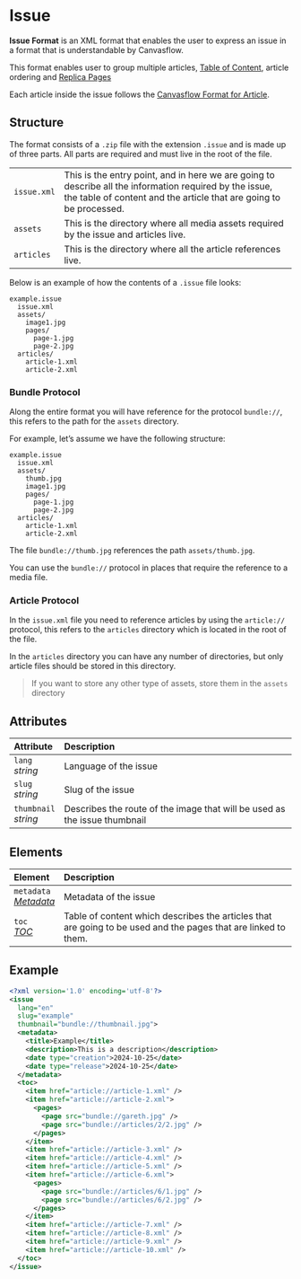 # Issue

**Issue Format** is an XML format that enables the user to express an issue in a format that is understandable by Canvasflow.

This format enables user to group multiple articles, [Table of Content](./issue/TOC.md), article ordering and [Replica Pages](./issue/Page.md)

Each article inside the issue follows the [Canvasflow Format for Article](./Article.md).

## Structure

The format consists of a `.zip` file with the extension `.issue` and is made up of three parts.  All parts are required and must live in the root of the file.

|             |                                                                                                                                                                               |
| :---------- | :---------------------------------------------------------------------------------------------------------------------------------------------------------------------------- |
| `issue.xml` | This is the entry point, and in here we are going to describe all the information required by the issue, the table of content and the article that are going to be processed. |
| `assets`    | This is the directory where all media assets required by the issue and articles live.                                                           |
| `articles`  | This is the directory where all the article references live.                                                                                                     |

Below is an example of how the contents of a `.issue` file looks:

```
example.issue
  issue.xml
  assets/
    image1.jpg
    pages/
      page-1.jpg
      page-2.jpg
  articles/
    article-1.xml
    article-2.xml
```

### Bundle Protocol

Along the entire format you will have reference for the protocol `bundle://`, 
this refers to the path for the `assets` directory.

For example, let’s assume we have the following structure:

```
example.issue
  issue.xml
  assets/
    thumb.jpg
    image1.jpg
    pages/
      page-1.jpg
      page-2.jpg
  articles/
    article-1.xml
    article-2.xml
```

The file `bundle://thumb.jpg` references the path `assets/thumb.jpg`. 

You can use the `bundle://` protocol in places that require the 
reference to a media file.

### Article Protocol

In the `issue.xml` file you need to reference articles by using the 
`article://` protocol, this refers to the `articles` directory which is located in the 
root of the file.

In the `articles` directory you can have any number of directories, but only article files
should be stored in this directory. 

> If you want to store any other type of assets, store them in 
> the `assets` directory


## Attributes

| Attribute                  | Description                                                                      |
| :------------------------- | :------------------------------------------------------------------------------- |
| `lang` <br/> _string_      | Language of the issue                                                            |
| `slug` <br/> _string_      | Slug of the issue                                                                |
| `thumbnail` <br/> _string_ | Describes the route of the image that will be used as the issue thumbnail |

## Elements

| Element                                            | Description                                                                                                  |
| :------------------------------------------------- | :----------------------------------------------------------------------------------------------------------- |
| `metadata` <br/> ‌[_Metadata_](./issue/Metadata.md) | Metadata of the issue                                                                                            |
| `toc` <br/> [_TOC_](./issue/TOC.md)                | Table of content which describes the articles that are going to be used and the pages that are linked to them. |

## Example

```xml
<?xml version='1.0' encoding='utf-8'?>
<issue 
  lang="en" 
  slug="example" 
  thumbnail="bundle://thumbnail.jpg">
  <metadata>
    <title>Example</title>
    <description>This is a description</description>
    <date type="creation">2024-10-25</date>
    <date type="release">2024-10-25</date>
  </metadata>
  <toc>
    <item href="article://article-1.xml" />
    <item href="article://article-2.xml">
      <pages>
        <page src="bundle://gareth.jpg" />
        <page src="bundle://articles/2/2.jpg" />
      </pages>
    </item>
    <item href="article://article-3.xml" />
    <item href="article://article-4.xml" />
    <item href="article://article-5.xml" />
    <item href="article://article-6.xml">
      <pages>
        <page src="bundle://articles/6/1.jpg" />
        <page src="bundle://articles/6/2.jpg" />
      </pages>
    </item>
    <item href="article://article-7.xml" />
    <item href="article://article-8.xml" />
    <item href="article://article-9.xml" />
    <item href="article://article-10.xml" />
  </toc>
</issue>
``` 

